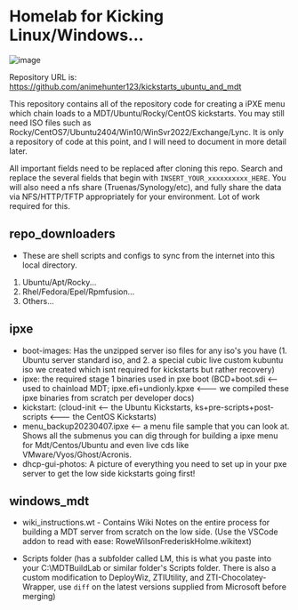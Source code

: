 # Homelab for Kicking Linux/Windows...

![image](https://user-images.githubusercontent.com/42163211/231925197-c375244d-22a0-4db5-a40d-c4bbd388e13c.png)

Repository URL is: https://github.com/animehunter123/kickstarts_ubuntu_and_mdt

This repository contains all of the repository code for creating a iPXE menu which chain loads to a MDT/Ubuntu/Rocky/CentOS kickstarts. You may still need ISO files such as Rocky/CentOS7/Ubuntu2404/Win10/WinSvr2022/Exchange/Lync. It is only a repository of code at this point, and I will need to document in more detail later.

All important fields need to be replaced after cloning this repo. Search and replace the several fields that begin with ```INSERT_YOUR_xxxxxxxxxx_HERE```. You will also need a nfs share (Truenas/Synology/etc), and fully share the data via NFS/HTTP/TFTP appropriately for your environment. Lot of work required for this.

## repo_downloaders
* These are shell scripts and configs to sync from the internet into this local directory.

1. Ubuntu/Apt/Rocky...
2. Rhel/Fedora/Epel/Rpmfusion...
3. Others...

## ipxe
* boot-images: Has the unzipped server iso files for any iso's you have (1. Ubuntu server standard iso, and 2. a special cubic live custom kubuntu iso we created which isnt required for kickstarts but rather recovery)
* ipxe: the required stage 1 binaries used in pxe boot (BCD+boot.sdi <-- used to chainload MDT; ipxe.efi+undionly.kpxe <--- we compiled these ipxe binaries from scratch per developer docs)
* kickstart: (cloud-init <-- the Ubuntu Kickstarts, ks+pre-scripts+post-scripts <--- the CentOS Kickstarts)
* menu_backup20230407.ipxe <-- a menu file sample that you can look at. Shows all the submenus you can dig through for building a ipxe menu for Mdt/Centos/Ubuntu and even live cds like VMware/Vyos/Ghost/Acronis.
* dhcp-gui-photos: A picture of everything you need to set up in your pxe server to get the low side kickstarts going first!

## windows_mdt
* wiki_instructions.wt - Contains Wiki Notes on the entire process for building a MDT server from scratch on the low side. (Use the VSCode addon to read with ease: RoweWilsonFrederiskHolme.wikitext)

* Scripts folder (has a subfolder called LM, this is what you paste into your C:\MDTBuildLab or similar folder's Scripts folder. There is also a custom modification to DeployWiz, ZTIUtility, and ZTI-Chocolatey-Wrapper, use `diff` on the latest versions supplied from Microsoft before merging)

